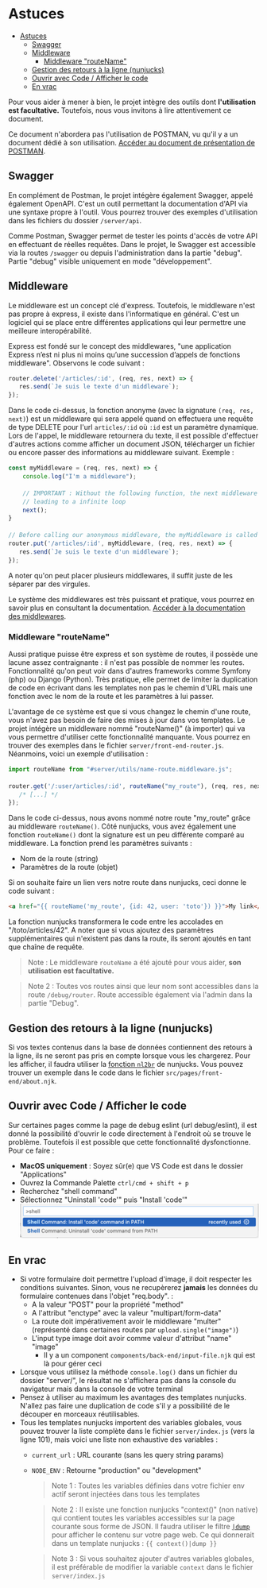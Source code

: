 # Astuces

- [Astuces](#astuces)
  - [Swagger](#swagger)
  - [Middleware](#middleware)
    - [Middleware "routeName"](#middleware-routename)
  - [Gestion des retours à la ligne (nunjucks)](#gestion-des-retours-à-la-ligne-nunjucks)
  - [Ouvrir avec Code / Afficher le code](#ouvrir-avec-code--afficher-le-code)
  - [En vrac](#en-vrac)


Pour vous aider à mener à bien, le projet intègre des outils dont **l'utilisation est facultative.** Toutefois, nous vous invitons à lire attentivement ce document.

Ce document n'abordera pas l'utilisation de POSTMAN, vu qu'il y a un document dédié à son utilisation. [Accéder au document de présentation de POSTMAN](./POSTMAN.md).

## Swagger

En complément de Postman, le projet intégère également Swagger, appelé également OpenAPI. C'est un outil permettant la documentation d'API via une syntaxe propre à l'outil. Vous pourrez trouver des exemples d'utilisation dans les fichiers du dossier `/server/api`. 

Comme Postman, Swagger permet de tester les points d'accès de votre API en effectuant de réelles requêtes. Dans le projet, le Swagger est accessible via la routes `/swagger` ou depuis l'administration dans la partie "debug". Partie "debug" visible uniquement en mode "développement".

## Middleware

Le middleware est un concept clé d'express. Toutefois, le middleware n'est pas propre à express, il existe dans l'informatique en général. C'est un logiciel qui se place entre différentes applications qui leur permettre une meilleure interopérabilité.

Express est fondé sur le concept des middlewares, "une application Express n’est ni plus ni moins qu’une succession d’appels de fonctions middleware". Observons le code suivant :

```js
router.delete('/articles/:id', (req, res, next) => {
   res.send(`Je suis le texte d'un middleware`);
});
```
Dans le code ci-dessus, la fonction anonyme (avec la signature `(req, res, next)`) est un middleware qui sera appelé quand on effectuera une requête de type DELETE pour l'url `articles/:id` où `:id` est un paramètre dynamique. Lors de l'appel, le middleware retournera du texte, il est possible d'effectuer d'autres actions comme afficher un document JSON, télécharger un fichier ou encore passer des informations au middleware suivant. Exemple :

```js
const myMiddleware = (req, res, next) => {
    console.log("I'm a middleware");
    
    // IMPORTANT : Without the following function, the next middleware will never be called
    // leading to a infinite loop
    next();
}

// Before calling our anonymous middleware, the myMiddleware is called before
router.put('/articles/:id', myMiddleware, (req, res, next) => {
   res.send(`Je suis le texte d'un middleware`);
});
```
A noter qu'on peut placer plusieurs middlewares, il suffit juste de les séparer par des virgules.

Le système des middlewares est très puissant et pratique, vous pourrez en savoir plus en consultant la documentation. [Accéder à la documentation des middlewares](https://expressjs.com/fr/guide/using-middleware.html).

### Middleware "routeName"

Aussi pratique puisse être express et son système de routes, il possède une lacune assez contraignante : il n'est pas possible de nommer les routes. Fonctionnalité qu'on peut voir dans d'autres frameworks comme Symfony (php) ou Django (Python). Très pratique, elle permet de limiter la duplication de code en écrivant dans les templates non pas le chemin d'URL mais une fonction avec le nom de la route et les paramètres à lui passer.

L'avantage de ce système est que si vous changez le chemin d'une route, vous n'avez pas besoin de faire des mises à jour dans vos templates. Le projet intégère un middleware nommé "routeName()" (à importer) qui va vous permettre d'utiliser cette fonctionnalité manquante. Vous pourrez en trouver des exemples dans le fichier `server/front-end-router.js`. Néanmoins, voici un exemple d'utilisation :

```js
import routeName from "#server/utils/name-route.middleware.js";

router.get('/:user/articles/:id', routeName("my_route"), (req, res, next) => {
   /* [...] */
});
```
Dans le code ci-dessus, nous avons nommé notre route "my_route" grâce au middleware `routeName()`. Côté nunjucks, vous avez également une fonction `routeName()` dont la signature est un peu différente comparé au middleware. La fonction prend les paramètres suivants :
- Nom de la route (string)
- Paramètres de la route (objet)

Si on souhaite faire un lien vers notre route dans nunjucks, ceci donne le code suivant :
```html
<a href="{{ routeName('my_route', {id: 42, user: 'toto'}) }}">My link</a>
```
La fonction nunjucks transformera le code entre les accolades en "/toto/articles/42". A noter que si vous ajoutez des paramètres supplémentaires qui n'existent pas dans la route, ils seront ajoutés en tant que chaîne de requête.

> Note : Le middleware `routeName` a été ajouté pour vous aider, **son utilisation est facultative.**

> Note 2 : Toutes vos routes ainsi que leur nom sont accessibles dans la route `/debug/router`. Route accessible également via l'admin dans la partie "Debug".

## Gestion des retours à la ligne (nunjucks)
Si vos textes contenus dans la base de données contiennent des retours à la ligne, ils ne seront pas pris en compte lorsque vous les chargerez. Pour les afficher, il faudra utiliser la [fonction `nl2br`](https://mozilla.github.io/nunjucks/templating.html#nl2br) de nunjucks. Vous pouvez trouver un exemple dans le code dans le fichier `src/pages/front-end/about.njk`.

## Ouvrir avec Code / Afficher le code
Sur certaines pages comme la page de debug eslint (url debug/eslint), il est donné la possibilité d'ouvrir le code directement à l'endroit où se trouve le problème. Toutefois il est possible que cette fonctionnalité dysfonctionne. Pour ce faire :
- **MacOS uniquement** : Soyez sûr(e) que VS Code est dans le dossier "Applications"
- Ouvrez la Commande Palette `ctrl/cmd + shift + p`
- Recherchez "shell command"
- Sélectionnez "Uninstall 'code'" puis "Install 'code'"
![alt text](./captures/shell-command.png)

## En vrac
- Si votre formulaire doit permettre l'upload d'image, il doit respecter les conditions suivantes. Sinon, vous ne recupèrerez **jamais** les données du formulaire contenues dans l'objet "req.body". :
  - A la valeur "POST" pour la propriété "method"
  - A l'attribut "enctype" avec la valeur "multipart/form-data"
  - La route doit impérativement avoir le middleware "multer" (représenté dans certaines routes par `upload.single("image")`)
  - L'input type image doit avoir comme valeur d'attribut "name" "image"
    - Il y a un component `components/back-end/input-file.njk` qui est là pour gérer ceci
- Lorsque vous utilisez la méthode `console.log()` dans un fichier du dossier "server/", le résultat ne s'affichera pas dans la console du navigateur mais dans la console de votre terminal
- Pensez à utiliser au maximum les avantages des templates nunjucks. N'allez pas faire une duplication de code s'il y a possibilité de le découper en morceaux réutilisables.
- Tous les templates nunjucks importent des variables globales, vous pouvez trouver la liste complète dans le fichier `server/index.js` (vers la ligne 101), mais voici une liste non exhaustive des variables :
  - `current_url` : URL courante (sans les query string params)
  - `NODE_ENV` : Retourne "production" ou "development"
    > Note 1 : Toutes les variables définies dans votre fichier env actif seront injectées dans tous les templates

    > Note 2 : Il existe une fonction nunjucks "context()" (non native) qui contient toutes les variables accessibles sur la page courante sous forme de JSON. Il faudra utiliser le filtre [`|dump`](https://mozilla.github.io/nunjucks/templating.html#dump) pour afficher le contenu sur votre page web. Ce qui donnerait dans un template nunjucks : `{{ context()|dump }}`

    > Note 3 : Si vous souhaitez ajouter d'autres variables globales, il est préférable de modifier la variable `context` dans le fichier `server/index.js`